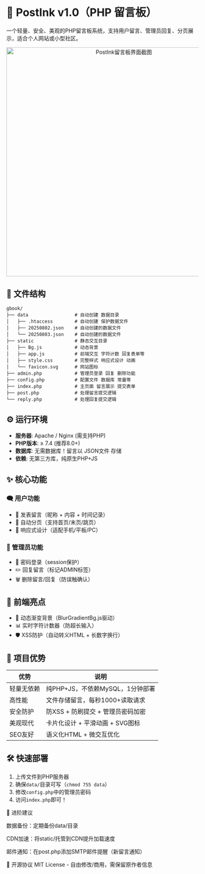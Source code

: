 # 📝 PostInk v1.0（PHP 留言板）

一个轻量、安全、美观的PHP留言板系统，支持用户留言、管理员回复、分页展示，适合个人网站或小型社区。

<p align="center">
  <img src="https://img.232355.xyz/lyb.png" alt="PostInk留言板界面截图" width="600">
</p>

## 📂 文件结构
```
gbook/
├── data                 # 自动创建 数据目录
│   ├── .htaccess        # 自动创建 保护数据文件
│   ├── 20250802.json    # 自动创建的数据文件
│   └── 20250803.json    # 自动创建的数据文件
├── static               # 静态交互目录
│   ├── Bg.js            # 动态背景
│   ├── app.js           # 前端交互 字符计数 回复表单等
│   ├── style.css        # 完整样式 响应式设计 动画 
│   └── favicon.svg      # 网站图标
├── admin.php            # 管理员登录 回复 删除功能
├── config.php           # 配置文件 数据库 常量等 
├── index.php            # 主页面 留言展示 提交表单
├── post.php             # 处理留言提交逻辑
└── reply.php            # 处理回复提交逻辑
```
## ⚙️ 运行环境

- **服务器**: Apache / Nginx (需支持PHP)
- **PHP版本**: ≥ 7.4 (推荐8.0+)
- **数据库**: 无需数据库！留言以 JSON文件 存储
- **依赖**: 无第三方库，纯原生PHP+JS

## ✨ 核心功能

### 🗨️ 用户功能
- 📝 发表留言（昵称 + 内容 + 时间记录）
- 🔢 自动分页（支持首页/末页/跳页）
- 📱 响应式设计（适配手机/平板/PC）

### 🔐 管理员功能
- 🔑 密码登录（session保护）
- ✏️ 回复留言（标记ADMIN标签）
- 🗑️ 删除留言/回复（防误触确认）

## 🎨 前端亮点
- 🌈 动态渐变背景（BlurGradientBg.js驱动）
- 📊 实时字符计数器（防超长输入）
- 🛡️ XSS防护（自动转义HTML + 长数字换行）

## 🚀 项目优势

| 优势         | 说明                                                                 |
|--------------|----------------------------------------------------------------------|
| 轻量无依赖   | 纯PHP+JS，不依赖MySQL，1分钟部署                                    |
| 高性能       | 文件存储留言，每秒1000+读取请求                                     |
| 安全防护     | 防XSS + 防刷提交 + 管理员密码加密                                   |
| 美观现代     | 卡片化设计 + 平滑动画 + SVG图标                                     |
| SEO友好      | 语义化HTML + 微交互优化                                             |

## 🛠️ 快速部署

1. 上传文件到PHP服务器
2. 确保`data/`目录可写（`chmod 755 data`）
3. 修改`config.php`中的管理员密码
4. 访问`index.php`即可！

🌟 进阶建议

数据备份：定期备份data/目录

CDN加速：将static/托管到CDN提升加载速度

邮件通知：在post.php添加SMTP邮件提醒（新留言通知）

📜 开源协议
MIT License - 自由修改/商用，需保留原作者信息
